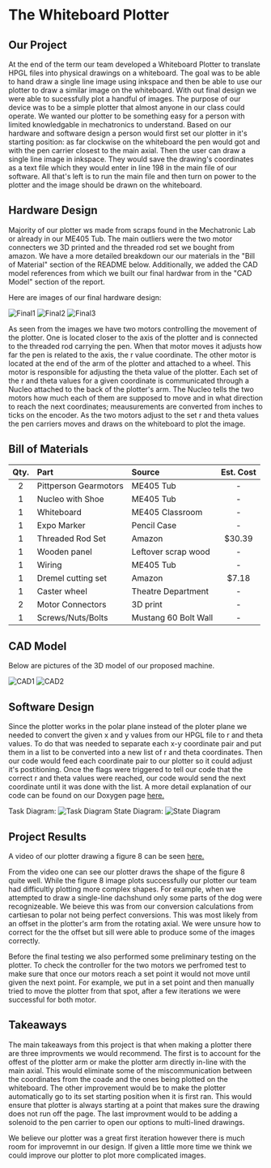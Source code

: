 # The Whiteboard Plotter

## Our Project
At the end of the term our team developed a Whiteboard Plotter to translate HPGL files into physical drawings on a whiteboard. The goal was to be able to hand draw a single line image using inkspace and then be able to use our plotter to draw a similar image on the whiteboard. With out final design we were able to sucessfully plot a handful of images. The purpose of our device was to be a simple plotter that almost anyone in our class could operate. We wanted our plotter to be something easy for a person with limited knowledgable in mechatronics to understand. Based on our hardware and software design a person would first set our plotter in it's starting position: as far clockwise on the whiteboard the pen would got and with the pen carrier closest to the main axial. Then the user can draw a single line image in inkspace. They would save the drawing's coordinates as a text file which they would enter in line 198 in the main file of our software. All that's left is to run the main file and then turn on power to the plotter and the image should be drawn on the whiteboard.

## Hardware Design
Majority of our plotter ws made from scraps found in the Mechatronic Lab or already in our ME405 Tub. The main outliers were the two motor connecters we 3D printed and the threaded rod set we bought from amazon. We have a more detailed breakdown our our materials in the "Bill of Material" section of the README below. Additionally, we added the CAD model references from which we built our final hardwar from in the "CAD Model" section of the report.

Here are images of our final hardware design:

![Final1](/../main/images/Final1.jpg)
![Final2](/../main/images/Final2.jpg)
![Final3](/../main/images/Final3.jpg)

As seen from the images we have two motors controlling the movement of the plotter. One is located closer to the axis of the plotter and is connected to the threaded rod carrying the pen. When that motor moves it adjusts how far the pen is related to the axis, the r value coordinate. The other motor is located at the end of the arm of the plotter and attached to a wheel. This motor is responsible for adjusting the theta value of the plotter. Each set of the r and theta values for a given coordinate is communicated through a Nucleo attached to the back of the plotter's arm. The Nucleo tells the two motors how much each of them are supposed to move and in what direction to reach the next coordinates; meausurements are converted from inches to ticks on the encoder. As the two motors adjust to the set r and theta values the pen carriers moves and draws on the whiteboard to plot the image.

## Bill of Materials 

| Qty. | Part                  | Source                | Est. Cost |
|:----:|:----------------------|:----------------------|:---------:|
|  2   | Pittperson Gearmotors | ME405 Tub             |     -     |
|  1   | Nucleo with Shoe      | ME405 Tub             |     -     |
|  1   | Whiteboard            | ME405 Classroom       |     -     |
|  1   | Expo Marker           | Pencil Case           |     -     |
|  1   | Threaded Rod Set      | Amazon                |   $30.39  |
|  1   | Wooden panel          | Leftover scrap wood   |     -     |
|  1   | Wiring                | ME405 Tub             |     -     |
|  1   | Dremel cutting set    | Amazon                |   $7.18   |
|  1   | Caster wheel          | Theatre Department    |     -     |
|  2   | Motor Connectors      | 3D print              |     -     |
|  1   | Screws/Nuts/Bolts     | Mustang 60 Bolt Wall  |     -     |

## CAD Model

Below are pictures of the 3D model of our proposed machine.

![CAD1](/../main/images/CAD1.PNG)
![CAD2](/../main/images/CAD2.PNG)

## Software Design
Since the plotter works in the polar plane instead of the ploter plane we needed to convert the given x and y values from our HPGL file to r and theta values. To do that was needed to separate each x-y coordinate pair and put them in a list to be converted into a new list of r and theta coordinates. Then our code would feed each coordinate pair to our plotter so it could adjust it's postitioning. Once the flags were triggered to tell our code that the correct r and theta values were reached, our code would send the next coordinate until it was done with the list. A more detail explanation of our code can be found on our Doxygen page [here.](https://adolorfino.github.io/The-Plotter/)

Task Diagram:
![Task Diagram](/../main/images/tasks_diagram.jpg)
State Diagram:
![State Diagram](/../main/images/state_diagram.jpg)

## Project Results
A video of our plotter drawing a figure 8 can be seen [here.](https://www.youtube.com/watch?v=7yewA3ieIB4)

From the video one can see our plotter draws the shape of the figure 8 quite well. While the figure 8 image plots successfully our plotter our team had difficultly plotting more complex shapes. For example, when we attempted to draw a single-line dachshund only some parts of the dog were recognizeable. We beieve this was from our conversion calculations from cartiesan to polar not being perfect conversions. This was most likely from an offset in the plotter's arm from the rotating axial. We were unsure how to correct for the the offset but sill were able to produce some of the images correctly.

Before the final testing we also performed some preliminary testing on the plotter. To check the controller for the two motors we perfromed test to make sure that once our motors reach a set point it would not move until given the next point. For example, we put in a set point and then manually tried to move the plotter from that spot, after a few iterations we were successful for both motor. 

## Takeaways 
The main takeaways from this project is that when making a plotter there are three improvments we would recommend. The first is to account for the offest of the plotter arm or make the plotter arm directly in-line with the main axial.  This would eliminate some of the miscommunication between the coordinates from the coade and the ones being plotted on the whiteboard. The other improvement would be to make the plotter automatically go to its set starting position when it is first ran. This would ensure that plotter is always starting at a point that makes sure the drawing does not run off the page. The last improvment would to be adding a solenoid to the pen carrier to open our options to multi-lined drawings. 

We believe our plotter was a great first iteration however there is much room for improvemnt in our design. If given a little more time we think we could improve our plotter to plot more complicated images.
